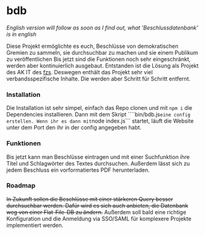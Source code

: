 # bdb
 _English version will follow as soon as I find out, what 'Beschlussdatenbank' is in english_
 
 Diese Projekt ermöglichte es euch, Beschlüsse von demokratischen Gremien zu sammeln, sie durchsuchbar zu machen und sie einem Publikum zu veröffentlichen
 Bis jetzt sind die Funktionen noch sehr eingeschränkt, werden aber kontinuierlich ausgebaut. Entstanden ist die Lösung als Projekt des AK IT des [fzs](https://fzs.de). Deswegen enthält das Projekt sehr viel verbandsspezifische Inhalte. Die werden aber Schritt für Schritt entfernt.
 
 ### Installation
 Die Installation ist sehr simpel, einfach das Repo clonen und mit ```npm i``` die Dependencies installieren. Dann mit dem Skript ````bin/bdb.js``` eine config erstellen. Wenn ihr es dann mit ```node index.js``` startet, läuft die Website unter dem Port den ihr in der config angegeben habt.
 
 ### Funktionen
 Bis jetzt kann man Beschlüsse eintragen und mit einer Suchfunktion ihre Titel und Schlagwörter des Textes durchsuchen. Außerdem lässt sich zu jedem Beschluss ein vorformatiertes PDF herunterladen.
 
 ### Roadmap
 ~~In Zukunft sollen die Beschlüsse mit einer stärkeren Query besser durchsuchbar werden. Dafür wird es sich auch anbieten, die Datenbank weg von einer Flat-File-DB zu ändern.~~ Außerdem soll bald eine richtige Konfiguration und die Anmeldung via SSO/SAML für komplexere Projekte implementiert werden.
